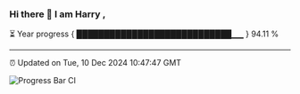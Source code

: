 ### Hi there 👋 I am Harry , 

⏳ Year progress { ████████████████████████████▁▁ } 94.11 %

---

⏰ Updated on Tue, 10 Dec 2024 10:47:47 GMT

![Progress Bar CI](https://github.com/duykhang68/duykhang68/workflows/Progress%20Bar%20CI/badge.svg)
